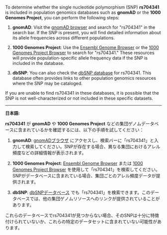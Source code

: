 To determine whether the single nucleotide polymorphism (SNP) **rs704341** is included in population genomics databases such as **gnomAD** or the **1000 Genomes Project**, you can perform the following steps:

1. **gnomAD**: Visit the [gnomAD browser](https://gnomad.broadinstitute.org/) and search for "rs704341" in the search bar. If the SNP is present, you will find detailed information about its allele frequencies across different populations.

2. **1000 Genomes Project**: Use the [Ensembl Genome Browser](https://www.ensembl.org/) or the [1000 Genomes Project Browser](https://www.internationalgenome.org/) to search for "rs704341." These resources will provide population-specific allele frequency data if the SNP is included in the database.

3. **dbSNP**: You can also check the [dbSNP database](https://www.ncbi.nlm.nih.gov/snp/) for rs704341. This database often provides links to other population genomics resources where the SNP may be cataloged.

If you are unable to find rs704341 in these databases, it is possible that the SNP is not well-characterized or not included in these specific datasets.

---

**日本語:**

**rs704341** が **gnomAD** や **1000 Genomes Project** などの集団ゲノムデータベースに含まれているかを確認するには、以下の手順を試してください：

1. **gnomAD**: [gnomADブラウザ](https://gnomad.broadinstitute.org/) にアクセスし、検索バーに「rs704341」と入力して検索してください。SNPが存在する場合、異なる集団におけるアレル頻度などの詳細情報が表示されます。

2. **1000 Genomes Project**: [Ensembl Genome Browser](https://www.ensembl.org/) または [1000 Genomes Project Browser](https://www.internationalgenome.org/) を使用して「rs704341」を検索してください。SNPがデータベースに含まれている場合、集団ごとのアレル頻度データが提供されます。

3. **dbSNP**: [dbSNPデータベース](https://www.ncbi.nlm.nih.gov/snp/) でも「rs704341」を検索できます。このデータベースでは、他の集団ゲノムリソースへのリンクが提供されていることがあります。

これらのデータベースでrs704341が見つからない場合、そのSNPは十分に特徴付けられていないか、これらの特定のデータセットに含まれていない可能性があります。